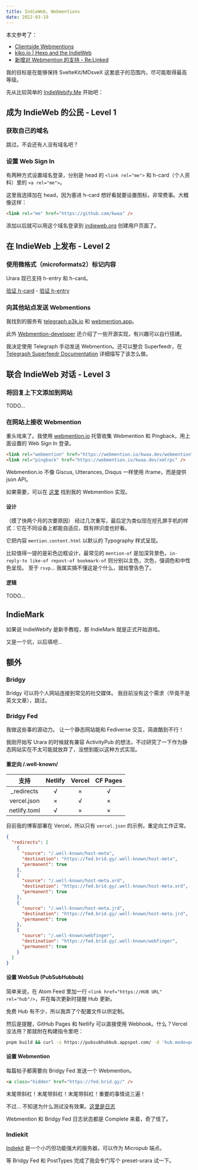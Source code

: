 ```yaml
---
title: IndieWeb, Webmentions
date: 2022-03-19
---
```


本文参考了：

- [Clientside Webmentions](https://www.swyx.io/clientside-webmentions/)
- [kiko.io | Hexo and the IndieWeb](https://kiko.io/post/Hexo-and-the-IndieWeb/)
- [新增对 Webmention 的支持 - Re:Linked](https://blog.outv.im/2021/webmention/)

我的目标是在能够保持 SvelteKit/MDsveX 这套底子的范围内，尽可能取得最高等级。

先从比较简单的 [IndieWebify.Me](https://indiewebify.me/) 开始吧：

## 成为 IndieWeb 的公民 - Level 1

### 获取自己的域名

跳过。不会还有人没有域名吧？

### 设置 Web Sign In

有两种方式设置域名登录，分别是 head 的 `<link rel="me">` 和 h-card（个人资料）里的 `<a rel="me">`。

这里我选择加在 head，因为塞进 h-card 想好看就要设置图标，非常费事。大概像这样：

```html
<link rel="me" href="https://github.com/kwaa" />
```

添加以后就可以用这个域名登录到 [indieweb.org](https://indieweb.org/) 创建用户页面了。

## 在 IndieWeb 上发布 - Level 2

### 使用微格式（microformats2）标记内容

Urara 现已支持 h-entry 和 h-card。

[验证 h-card](https://indiewebify.me/validate-h-card/?url=https%3A%2F%2Fkwaa.dev%2F) - [验证 h-entry](https://indiewebify.me/validate-h-entry/?url=https%3A%2F%2Fkwaa.dev%2Findieweb)

### 向其他站点发送 Webmentions

我找到的服务有 [telegraph.p3k.io](https://telegraph.p3k.io) 和 [webmention.app](https://webmention.app/)。

此外 [Webmention-developer](https://indieweb.org/Webmention-developer#Sending) 还介绍了一些开源实现，有兴趣可以自行搭建。

我决定使用 Telegraph 手动发送 Webmention。还可以整合 Superfeedr，在 [Telegraph Superfeedr Documentation](https://telegraph.p3k.io/superfeedr) 详细描写了该怎么做。

## 联合 IndieWeb 对话 - Level 3

### 将回复上下文添加到网站

TODO...

### 在网站上接收 Webmention

重头戏来了。我使用 [webmention.io](https://webmention.io/) 托管收集 Webmention 和 Pingback，用上面设置的 Web Sign In 登录。

```html
<link rel="webmention" href="https://webmention.io/kwaa.dev/webmention" />
<link rel="pingback" href="https://webmention.io/kwaa.dev/xmlrpc" />
```

Webmention.io 不像 Giscus, Utterances, Disqus 一样使用 iframe，而是提供 json API。

如果需要，可以在 [这里](https://github.com/kwaa/blog/blob/main/src/lib/components/comments/webmention.svelte) 找到我的 Webmention 实现。

#### 设计

（摸了快两个月的次要原因）
经过几次重写，最后定为类似现在挖孔屏手机的样式：它在不同设备上都能自适应，既有辨识度也好看。

它把内容 `mention.content.html` 以默认的 Typography 样式呈现。

比较值得一提的是彩色边框设计，最常见的 `mention-of` 是加深背景色，`in-reply-to like-of repost-of bookmark-of` 则分别以主色，次色，强调色和中性色呈现。
至于 `rsvp`... 我属实搞不懂这是个什么，就给警告色了。

#### 逻辑

TODO...

## IndieMark

如果说 IndieWebify 是新手教程，那 IndieMark 就是正式开始游戏。

又是一个坑，以后填吧...

## 额外

### Bridgy

Bridgy 可以将个人网站连接到常见的社交媒体。
我目前没有这个需求（毕竟不是英文文章），跳过。

### Bridgy Fed

我做这些事的源动力。
让一个静态网站能和 Fediverse 交互，简直酷到不行！

我刚开始写 Urara 的时候就有兼容 ActivityPub 的想法，不过研究了一下作为静态网站实在不太可能就放弃了，没想到能以这种方式实现。

#### 重定向 /.well-known/

|     支持     | Netlify | Vercel | CF Pages |
| :----------: | :-----: | :----: | :------: |
| \_redirects  |    √    |   ×    |    √     |
| vercel.json  |    ×    |   √    |    ×     |
| netlify.toml |    √    |   ×    |    ×     |

目前我的博客部署在 Vercel，所以只有 `vercel.json` 的示例，重定向工作正常。

```json
{
  "redirects": [
    {
      "source": "/.well-known/host-meta",
      "destination": "https://fed.brid.gy/.well-known/host-meta",
      "permanent": true
    },
    {
      "source": "/.well-known/host-meta.xrd",
      "destination": "https://fed.brid.gy/.well-known/host-meta.xrd",
      "permanent": true
    },
    {
      "source": "/.well-known/host-meta.jrd",
      "destination": "https://fed.brid.gy/.well-known/host-meta.jrd",
      "permanent": true
    },
    {
      "source": "/.well-known/webfinger",
      "destination": "https://fed.brid.gy/.well-known/webfinger",
      "permanent": true
    }
  ]
}
```

#### 设置 WebSub (PubSubHubbub)

简单来说，在 Atom Feed 里加一行 `<link href="https://HUB URL" rel="hub"/>`，并在每次更新时提醒 Hub 更新。

免费 Hub 有不少，所以我弄了个配置文件以供定制。

然后是提醒，GitHub Pages 和 Netlify 可以直接使用 Webhook。什么？Vercel 没法用？那就附在构建指令里吧：

```bash
pnpm build && curl -s https://pubsubhubbub.appspot.com/ -d 'hub.mode=publish&hub.url=https://kwaa.dev/atom.xml' -X POST
```

#### 设置 Webmention

每篇帖子都需要向 Bridgy Fed 发送一个 Webmention。

```html
<a class="hidden" href="https://fed.brid.gy/" />
```

末尾带斜杠！末尾带斜杠！末尾带斜杠！重要的事情说三遍！

不过... 不知道为什么测试没有效果。[这里是日志](https://fed.brid.gy/log?key=https%3A%2F%2Fkwaa.dev%2Findieweb+https%3A%2F%2Fme.kwaa.moe%2Fobjects%2Fd659b5c8-9c08-4bc7-be09-310d8da5d303&start_time=1647685451)

Webmention 和 Bridgy Fed 日志状态都是 Complete 来着，奇了怪了。

### Indiekit

[Indiekit](https://github.com/getindiekit/indiekit) 是一个小巧但功能强大的服务器，可以作为 Micropub 端点。

等 Bridgy Fed 和 PostTypes 完成了我会专门写个 preset-urara 试一下。

<!-- ## IndieMark - 分数

> 使用 [Indiemark Score calculator](https://aaronjorbin.github.io/indiemark-score/) 计算

截至最后一次更新，本博客的 IndieMark 分数为：**待更新** -->
